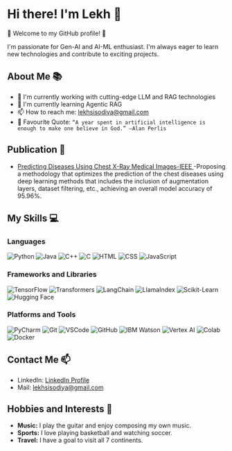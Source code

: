 # Hi there! I'm Lekh 👋

🎉 Welcome to my GitHub profile! 🎉

I'm passionate for Gen-AI and AI-ML enthusiast. I'm always eager to learn new technologies and contribute to exciting projects.

## About Me 📚
- 🚀 I'm currently working with cutting-edge LLM and RAG technologies
- 🧠 I'm currently learning Agentic RAG
- 📫 How to reach me: [lekhsisodiya@gmail.com](mailto:lekhsisodiya@gmail.com)
- 💬 Favourite Quote: ```“A year spent in artificial intelligence is enough to make one believe in God.” —Alan Perlis```

## Publication 📝

- [Predicting Diseases Using Chest X-Ray Medical Images-IEEE ](https://ieeexplore.ieee.org/document/10434700) -Proposing a methodology that optimizes the prediction of the chest diseases using deep learning methods that includes the inclusion of augmentation layers, dataset filtering, etc., achieving an overall model accuracy of 95.96%.

## My Skills 💻

### Languages
![Python](https://img.shields.io/badge/Language-Python-informational?style=flat&logo=python&logoColor=white&color=3776AB)
![Java](https://img.shields.io/badge/Language-Java-informational?style=flat&logo=java&logoColor=white&color=007396)
![C++](https://img.shields.io/badge/Language-C++-informational?style=flat&logo=c%2B%2B&logoColor=white&color=00599C)
![C](https://img.shields.io/badge/Language-C-informational?style=flat&logo=c&logoColor=white&color=A8B9CC)
![HTML](https://img.shields.io/badge/Language-HTML-informational?style=flat&logo=html5&logoColor=white&color=E34F26)
![CSS](https://img.shields.io/badge/Language-CSS-informational?style=flat&logo=css3&logoColor=white&color=1572B6)
![JavaScript](https://img.shields.io/badge/Language-JavaScript-informational?style=flat&logo=javascript&logoColor=white&color=F7DF1E)

### Frameworks and Libraries
![TensorFlow](https://img.shields.io/badge/Framework-TensorFlow-informational?style=flat&logo=tensorflow&logoColor=white&color=FF6F00)
![Transformers](https://img.shields.io/badge/Library-Transformers-informational?style=flat&logo=hugging-face&logoColor=white&color=FFD500)
![LangChain](https://img.shields.io/badge/Library-LangChain-informational?style=flat&logo=langchain&logoColor=white&color=3498DB)
![LlamaIndex](https://img.shields.io/badge/Library-LlamaIndex-informational?style=flat&logo=llamaindex&logoColor=white&color=E91E63)
![Scikit-Learn](https://img.shields.io/badge/Library-Scikit--Learn-informational?style=flat&logo=scikit-learn&logoColor=white&color=F7931E)
![Hugging Face](https://img.shields.io/badge/Platform-Hugging_Face-informational?style=flat&logo=hugging-face&logoColor=white&color=FFD500)

### Platforms and Tools
![PyCharm](https://img.shields.io/badge/IDE-PyCharm-informational?style=flat&logo=pycharm&logoColor=white&color=000000)
![Git](https://img.shields.io/badge/Version_Control-Git-informational?style=flat&logo=git&logoColor=white&color=F05032)
![VSCode](https://img.shields.io/badge/IDE-VSCode-informational?style=flat&logo=visual-studio-code&logoColor=white&color=007ACC)
![GitHub](https://img.shields.io/badge/Platform-GitHub-informational?style=flat&logo=github&logoColor=white&color=181717)
![IBM Watson](https://img.shields.io/badge/AI-IBM_Watson-informational?style=flat&logo=ibm&logoColor=white&color=1F70C1)
![Vertex AI](https://img.shields.io/badge/Platform-Vertex_AI-informational?style=flat&logo=google-cloud&logoColor=white&color=4285F4)
![Colab](https://img.shields.io/badge/Platform-Google_Colab-informational?style=flat&logo=google-colab&logoColor=white&color=F9AB00)
![Docker](https://img.shields.io/badge/Docker-%E2%9C%94-blue?style=flat&logo=docker&logoColor=white)


## Contact Me 📫
- LinkedIn: [LinkedIn Profile](https://www.linkedin.com/in/lekhshisodiya/)
- Mail: [lekhsisodiya@gmail.com](mailto:lekhsisodiya@gmail.com)


## Hobbies and Interests 🎨

- **Music:** I play the guitar and enjoy composing my own music.
- **Sports:** I love playing basketball and watching soccer.
- **Travel:** I have a goal to visit all 7 continents.


